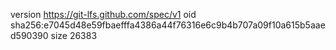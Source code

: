 version https://git-lfs.github.com/spec/v1
oid sha256:e7045d48e59fbaefffa4386a44f76316e6c9b4b707a09f10a615b5aaed590390
size 26383
